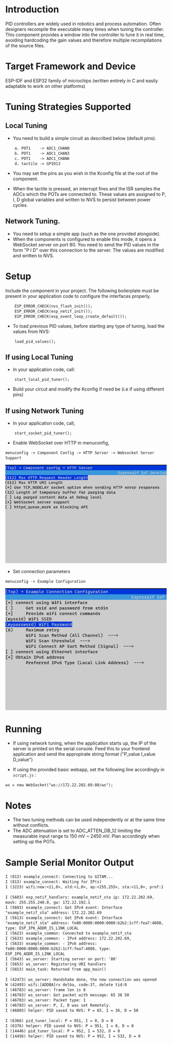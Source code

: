 # Introduction

PID controllers are widely used in robotics and process automation. Often designers recompile the executable many times when tuning the controller. This component provides a window into the controller to tune it in real time, avoiding hardcoding the gain values and therefore multiple recompilations of the source files. 

# Target Framework and Device
ESP-IDF and ESP32 family of microchips (written entirely in C and  easily adaptable to work on other platforms)

# Tuning Strategies Supported
## Local Tuning
- You need to build a simple circuit as described below (default pins).
```
    a. POT1    -> ADC1_CHAN0
    b. POT1    -> ADC1_CHAN3
    c. POT1    -> ADC1_CHAN6
    d. tactile -> GPIO13
```
- You may set the pins as you wish in the Kconfig file at the root of the component. 

- When the tactile is pressed, an interrupt fires and the ISR samples the ADCs which the POTs are connected to. These values are assigned to P, I, D global variables and written to NVS to persist between power cycles. 

## Network Tuning. 
- You need to setup a simple app (such as the one provided alongside). 
- When the components is configured to enable this mode, it opens a WebSocket server on port 80. You need to send the PID values in the form "P I D" over this connection to the server. The values are modified and written to NVS. 

# Setup 
Include the component in your project. 
The following boilerplate must be present in your application code to configure the interfaces properly. 
```
    ESP_ERROR_CHECK(nvs_flash_init());
    ESP_ERROR_CHECK(esp_netif_init());
    ESP_ERROR_CHECK(esp_event_loop_create_default());
```
 - To load previous PID values, before starting any type of tuning, load the values from NVS:
 ```
     load_pid_values();
 ```
## If using Local Tuning
- In your application code, call:
```
    start_local_pid_tuner();
```
- Build your circut and modify the Kconfig if need be (i.e if using different pins)

## If using Network Tuning
- In your application code, call, 
```
    start_socket_pid_tuner();
```
- Enable WebSocket over HTTP in menuconfig, 
```
menuconfig -> Component Config -> HTTP Server -> Websocket Server Support
```
![alt text](image.png)

- Set connection parameters 
```
menuconfig -> Example Configuration
```
![alt text](image-1.png)
 

# Running

- If using network tuning, when the application starts up, the IP of the server is printed on the serial console. Feed this to your frontend application and send the appropirate string format ("P_value I_value D_value")

- If using the provided basic webapp, set the following line accordingly in `script.js` :
```
ws = new WebSocket("ws://172.22.202.69:80/ws");
``` 

# Notes
- The two tuning methods can be used independently or at the same time without conflicts.
- The ADC attenuation is set to ADC_ATTEN_DB_12 limiting the measurable input range to 150 mV ~ 2450 mV. Plan accordingly when setting up the POTs.

# Sample Serial Monitor Output
```
I (813) example_connect: Connecting to GITAM...
I (813) example_connect: Waiting for IP(s)
I (3223) wifi:new:<11,0>, old:<1,0>, ap:<255,255>, sta:<11,0>, prof:1

I (5603) esp_netif_handlers: example_netif_sta ip: 172.22.202.69, mask: 255.255.240.0, gw: 172.22.192.1
I (5603) example_connect: Got IPv4 event: Interface "example_netif_sta" address: 172.22.202.69
I (5613) example_connect: Got IPv6 event: Interface "example_netif_sta" address: fe80:0000:0000:0000:b2b2:1cff:fea7:4080, type: ESP_IP6_ADDR_IS_LINK_LOCAL
I (5623) example_common: Connected to example_netif_sta
I (5633) example_common: - IPv4 address: 172.22.202.69,
I (5633) example_common: - IPv6 address: fe80:0000:0000:0000:b2b2:1cff:fea7:4080, type: ESP_IP6_ADDR_IS_LINK_LOCAL
I (5643) ws_server: Starting server on port: '80'
I (5653) ws_server: Registering URI handlers
I (5653) main_task: Returned from app_main()

I (42473) ws_server: Handshake done, the new connection was opened
W (42493) wifi:[ADDBA]rx delba, code:37, delete tid:0
I (46783) ws_server: frame len is 8
I (46783) ws_server: Got packet with message: 65 36 50
I (46783) ws_server: Packet type: 1
I (46783) ws_server: P, I, D was set Remotely.
I (46803) helper: PID saved to NVS: P = 65, I = 36, D = 50

I (6366) pid_tuner_local: P = 951, I = 0, D = 0
I (6376) helper: PID saved to NVS: P = 951, I = 0, D = 0
I (14446) pid_tuner_local: P = 952, I = 532, D = 0
I (14456) helper: PID saved to NVS: P = 952, I = 532, D = 0
```